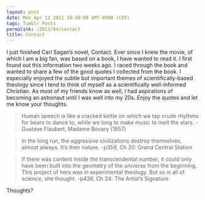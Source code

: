 ```yaml
---
layout: post
date: Mon Apr 11 2011 10:38:00 GMT-0500 (CDT)
tags: Tumblr Posts
permalink: /2011/04/contact
title: Contact
---
```


I just finished Carl Sagan’s novel, Contact. Ever since I knew the movie, of which I am a big fan, was based on a book, I have wanted to read it. I first found out this information two weeks ago. I raced through the book and wanted to share a few of the good quotes I collected from the book. I especially enjoyed the subtle but important themes of scientifically-based theology since I tend to think of myself as a scientifically well-informed Christian. As most of my friends know as well, I had aspirations of becoming an astronaut until I was well into my 20s. Enjoy the quotes and let me know your thoughts.

> Human speech is like a cracked kettle on which we tap crude rhythms for bears to dance to, while we long to make music to melt the stars. -Gustave Flaubert, Madame Bovary (1857)

> In the long run, the aggressive civilizations destroy themselves, almost always. It’s their nature. -p359, Ch 20: Grand Central Station

> If there was content inside the transcendental number, it could only have been built into the geometry of the universe from the beginning. This project of hers was in experimental theology. But so is all of science, she thought. -p426, Ch 24: The Artist’s Signature

Thoughts?
